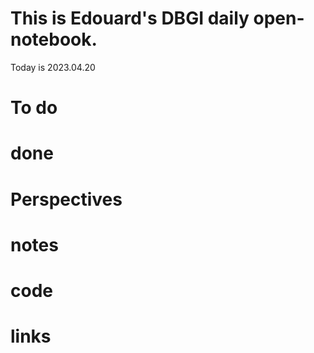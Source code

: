 
# This is Edouard's DBGI daily open-notebook.

Today is 2023.04.20

# To do

# done

# Perspectives

# notes

# code

# links

